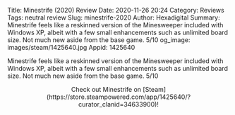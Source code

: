 Title: Minestrife (2020) Review
Date: 2020-11-26 20:24
Category: Reviews
Tags: neutral review
Slug: minestrife-2020
Author: Hexadigital
Summary: Minestrife feels like a reskinned version of the Minesweeper included with Windows XP, albeit with a few small enhancements such as unlimited board size. Not much new aside from the base game. 5/10
og_image: images/steam/1425640.jpg
Appid: 1425640

Minestrife feels like a reskinned version of the Minesweeper included with Windows XP, albeit with a few small enhancements such as unlimited board size. Not much new aside from the base game. 5/10

<center>Check out Minestrife on [Steam](https://store.steampowered.com/app/1425640/?curator_clanid=34633900)!</center>
